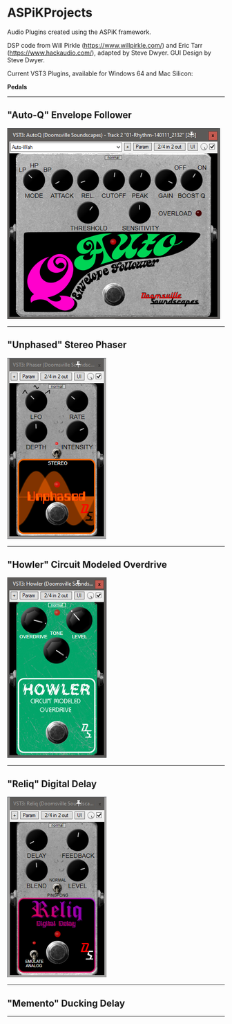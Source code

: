 # ASPiKProjects
Audio Plugins created using the ASPiK framework.

DSP code from Will Pirkle (https://www.willpirkle.com/) and Eric Tarr (https://www.hackaudio.com/), adapted by Steve Dwyer. GUI Design by Steve Dwyer.

Current VST3 Plugins, available for Windows 64 and Mac Silicon:

**Pedals**

----------

## "Auto-Q" Envelope Follower ##

![](https://github.com/DoomyDwyer/ASPiKProjects/blob/main/pics/AutoQ_screenshot.png)

----------

## "Unphased" Stereo Phaser ##

![](https://github.com/DoomyDwyer/ASPiKProjects/blob/main/pics/Phaser_screenshot.png)

----------

## "Howler" Circuit Modeled Overdrive ##
![](https://github.com/DoomyDwyer/ASPiKProjects/blob/main/pics/Howler_screenshot.png)

----------

## "Reliq" Digital Delay ##
![](https://github.com/DoomyDwyer/ASPiKProjects/blob/main/pics/Reliq_screenshot.png)

----------

## "Memento" Ducking Delay ##

----------
